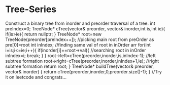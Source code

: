 # Tree-Series
Construct a binary tree from inorder and preorder traversal of a tree.
int preIndex=0;
    TreeNode* cTree(vector<int>& preorder, vector<int>& inorder,int is,int ie){
        if(is>ie){
            return nullptr;
        }
        TreeNode* root=new TreeNode(preorder[preIndex++]); //picking main root from preOrder as pre[0]=root
        int inIndex; //finding same val of root in inOrder arr
        for(int i=is;i<=ie;i++){
            if(inorder[i]==root->val){  //searching root in inOrder
                inIndex=i;
                break;
            }
        }
        root->left=cTree(preorder,inorder,is,inIndex-1); //left subtree formation
        root->right=cTree(preorder,inorder,inIndex+1,ie); //right subtree formation
        return root;
    }
    TreeNode* buildTree(vector<int>& preorder, vector<int>& inorder) {
        return cTree(preorder,inorder,0,preorder.size()-1);
    }
//Try it on leetcode and congrats...
